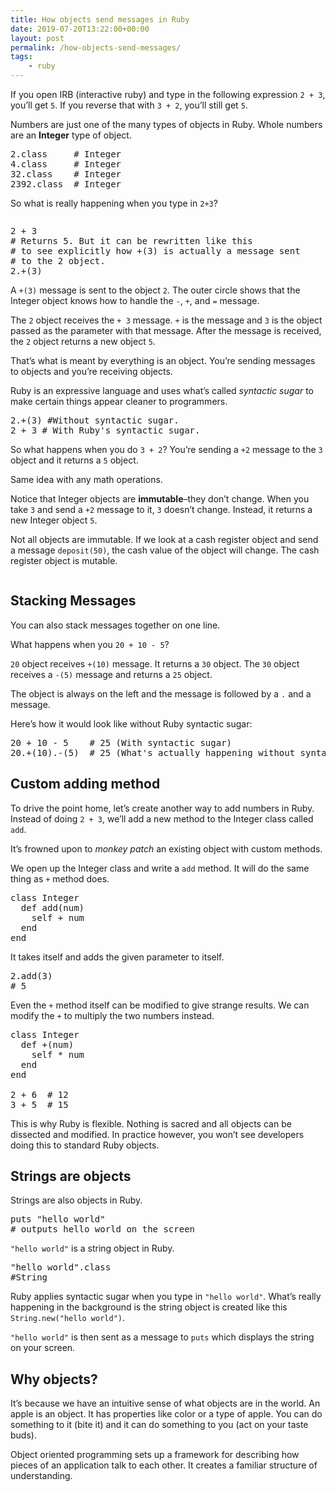 ```yaml
---
title: How objects send messages in Ruby
date: 2019-07-20T13:22:00+00:00
layout: post
permalink: /how-objects-send-messages/
tags:
    - ruby
---
```

If you open IRB (interactive ruby) and type in the following expression `2 + 3`, you&#8217;ll get `5`. If you reverse that with `3 + 2`, you&#8217;ll still get `5`.

Numbers are just one of the many types of objects in Ruby. Whole numbers are an **Integer** type of object.

<pre class="EnlighterJSRAW" data-enlighter-language="ruby" data-enlighter-theme="" data-enlighter-highlight="" data-enlighter-linenumbers="" data-enlighter-lineoffset="" data-enlighter-title="" data-enlighter-group="">2.class     # Integer
4.class     # Integer
32.class    # Integer
2392.class  # Integer</pre>

So what is really happening when you type in `2+3`?<figure class="wp-block-image size-large">

<img src="https://nikitakazakov.com/wp-content/uploads/2020/02/image-29-1024x556.png" alt="" class="wp-image-6982" srcset="https://nikitakazakov.com/wp-content/uploads/2020/02/image-29-1024x556.png 1024w, https://nikitakazakov.com/wp-content/uploads/2020/02/image-29-300x163.png 300w, https://nikitakazakov.com/wp-content/uploads/2020/02/image-29-768x417.png 768w, https://nikitakazakov.com/wp-content/uploads/2020/02/image-29-1536x834.png 1536w, https://nikitakazakov.com/wp-content/uploads/2020/02/image-29.png 1620w" sizes="(max-width: 1024px) 100vw, 1024px" /> </figure> 

<pre class="EnlighterJSRAW" data-enlighter-language="generic" data-enlighter-theme="" data-enlighter-highlight="" data-enlighter-linenumbers="" data-enlighter-lineoffset="" data-enlighter-title="" data-enlighter-group="">2 + 3
# Returns 5. But it can be rewritten like this
# to see explicitly how +(3) is actually a message sent
# to the 2 object. 
2.+(3)</pre>

A `+(3)` message is sent to the object `2`. The outer circle shows that the Integer object knows how to handle the `-`, `+`, and `=` message.

The `2` object receives the `+ 3` message. `+` is the message and `3` is the object passed as the parameter with that message. After the message is received, the `2` object returns a new object `5`.

That&#8217;s what is meant by everything is an object. You&#8217;re sending messages to objects and you&#8217;re receiving objects.

Ruby is an expressive language and uses what&#8217;s called _syntactic sugar_ to make certain things appear cleaner to programmers.

<pre class="EnlighterJSRAW" data-enlighter-language="generic" data-enlighter-theme="" data-enlighter-highlight="" data-enlighter-linenumbers="" data-enlighter-lineoffset="" data-enlighter-title="" data-enlighter-group="">2.+(3) #Without syntactic sugar.
2 + 3 # With Ruby's syntactic sugar. 
</pre>

So what happens when you do `3 + 2`? You&#8217;re sending a `+2` message to the `3` object and it returns a `5` object.

Same idea with any math operations.

Notice that Integer objects are **immutable**&#8211;they don&#8217;t change. When you take `3` and send a `+2` message to it, `3` doesn&#8217;t change. Instead, it returns a new Integer object `5`.

Not all objects are immutable. If we look at a cash register object and send a message `deposit(50)`, the cash value of the object will change. The cash register object is mutable.<figure class="wp-block-image size-large">

<img src="https://nikitakazakov.com/wp-content/uploads/2020/02/image-30-1024x351.png" alt="" class="wp-image-6984" srcset="https://nikitakazakov.com/wp-content/uploads/2020/02/image-30-1024x351.png 1024w, https://nikitakazakov.com/wp-content/uploads/2020/02/image-30-300x103.png 300w, https://nikitakazakov.com/wp-content/uploads/2020/02/image-30-768x263.png 768w, https://nikitakazakov.com/wp-content/uploads/2020/02/image-30-1536x526.png 1536w, https://nikitakazakov.com/wp-content/uploads/2020/02/image-30.png 1646w" sizes="(max-width: 1024px) 100vw, 1024px" /> </figure> 

## Stacking Messages

You can also stack messages together on one line.

What happens when you `20 + 10 - 5`?

`20` object receives `+(10)` message. It returns a `30` object. The `30` object receives a `-(5)` message and returns a `25` object.

The object is always on the left and the message is followed by a `.` and a message.

Here&#8217;s how it would look like without Ruby syntactic sugar:

<pre class="EnlighterJSRAW" data-enlighter-language="ruby" data-enlighter-theme="" data-enlighter-highlight="" data-enlighter-linenumbers="" data-enlighter-lineoffset="" data-enlighter-title="" data-enlighter-group="">20 + 10 - 5    # 25 (With syntactic sugar)
20.+(10).-(5)  # 25 (What's actually happening without syntactic sugar)</pre>

## Custom adding method

To drive the point home, let&#8217;s create another way to add numbers in Ruby. Instead of doing `2 + 3`, we&#8217;ll add a new method to the Integer class called `add`.

It&#8217;s frowned upon to _monkey patch_ an existing object with custom methods.

We open up the Integer class and write a `add` method. It will do the same thing as `+` method does. 

<pre class="EnlighterJSRAW" data-enlighter-language="ruby" data-enlighter-theme="" data-enlighter-highlight="" data-enlighter-linenumbers="" data-enlighter-lineoffset="" data-enlighter-title="" data-enlighter-group="">class Integer
  def add(num)
    self + num
  end
end</pre>

It takes itself and adds the given parameter to itself.

<pre class="EnlighterJSRAW" data-enlighter-language="ruby" data-enlighter-theme="" data-enlighter-highlight="" data-enlighter-linenumbers="" data-enlighter-lineoffset="" data-enlighter-title="" data-enlighter-group="">2.add(3)
# 5</pre>

Even the `+` method itself can be modified to give strange results. We can modify the `+` to multiply the two numbers instead.

<pre class="EnlighterJSRAW" data-enlighter-language="ruby" data-enlighter-theme="" data-enlighter-highlight="" data-enlighter-linenumbers="" data-enlighter-lineoffset="" data-enlighter-title="" data-enlighter-group="">class Integer
  def +(num)
    self * num
  end
end

2 + 6  # 12
3 + 5  # 15</pre>

This is why Ruby is flexible. Nothing is sacred and all objects can be dissected and modified. In practice however, you won&#8217;t see developers doing this to standard Ruby objects.

## Strings are objects

Strings are also objects in Ruby.

<pre class="EnlighterJSRAW" data-enlighter-language="ruby" data-enlighter-theme="" data-enlighter-highlight="" data-enlighter-linenumbers="" data-enlighter-lineoffset="" data-enlighter-title="" data-enlighter-group="">puts "hello world"
# outputs hello world on the screen</pre>

`"hello world"` is a string object in Ruby.

<pre class="EnlighterJSRAW" data-enlighter-language="ruby" data-enlighter-theme="" data-enlighter-highlight="" data-enlighter-linenumbers="" data-enlighter-lineoffset="" data-enlighter-title="" data-enlighter-group="">"hello world".class
#String</pre>

Ruby applies syntactic sugar when you type in `"hello world"`. What&#8217;s really happening in the background is the string object is created like this `String.new("hello world")`.

`"hello world"` is then sent as a message to `puts` which displays the string on your screen.

## Why objects?

It&#8217;s because we have an intuitive sense of what objects are in the world. An apple is an object. It has properties like color or a type of apple. You can do something to it (bite it) and it can do something to you (act on your taste buds).

Object oriented programming sets up a framework for describing how pieces of an application talk to each other. It creates a familiar structure of understanding.